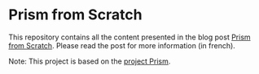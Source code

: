 # Prism from Scratch
This repository contains all the content presented in the blog post [Prism from Scratch](http://www.imlovinit.fr/2014/11/prism-from-scratch.html). Please read the post for more information (in french). 

Note: This project is based on the [project Prism](https://github.com/LeaVerou/prism).


